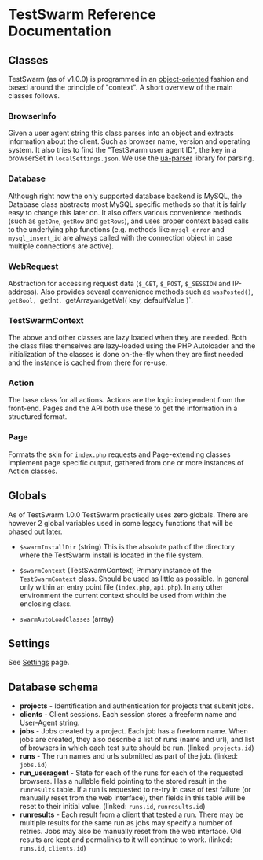 # TestSwarm Reference Documentation

## Classes

TestSwarm (as of v1.0.0) is programmed in an [object-oriented](https://en.wikipedia.org/wiki/Object-oriented_programming) fashion and based around the principle of "context". A short overview of the main classes follows.

### BrowserInfo

Given a user agent string this class parses into an object and extracts information about the client. Such as browser name, version and operating system. It also tries to find the "TestSwarm user agent ID", the key in a browserSet in `localSettings.json`. We use the [ua-parser](https://github.com/tobie/ua-parser) library for parsing.

### Database

Although right now the only supported database backend is MySQL, the Database class abstracts most MySQL specific methods so that it is fairly easy to change this later on. It also offers various convenience methods  (such as `getOne`, `getRow` and `getRows`), and uses proper context based calls to the underlying php functions (e.g. methods like `mysql_error` and `mysql_insert_id` are always called with the connection object in case multiple connections are active).

### WebRequest

Abstraction for accessing request data (`$_GET`, `$_POST`, `$_SESSION` and IP-address). Also provides several convenience methods such as `wasPosted()`, `getBool, `getInt`, `getArray` and `getVal( key, defaultValue )`.

### TestSwarmContext

The above and other classes are lazy loaded when they are needed. Both the class files themselves are lazy-loaded using the PHP Autoloader and the initialization of the classes is done on-the-fly when they are first needed and the instance is cached from there for re-use.

### Action

The base class for all actions. Actions are the logic independent from the front-end. Pages and the API both use these to get the information in a structured format.

### Page

Formats the skin for `index.php` requests and Page-extending classes implement page specific output, gathered from one or more instances of Action classes.

## Globals

As of TestSwarm 1.0.0 TestSwarm practically uses zero globals. There are however 2 global variables used in some legacy functions that will be phased out later.

* `$swarmInstallDir` (string)
This is the absolute path of the directory where the TestSwarm install is located in the file system.

* `$swarmContext` (TestSwarmContext)
Primary instance of the `TestSwarmContext` class. Should be used as little as possible. In general only within an entry point file (`index.php`, `api.php`). In any other environment the current context should be used from within the enclosing class.

* `swarmAutoLoadClasses` (array)

## Settings
See [Settings](./Settings.md) page.

## Database schema

* **projects** - Identification and authentication for projects that submit jobs.
* **clients** - Client sessions. Each session stores a freeform name and User-Agent string.
* **jobs** - Jobs created by a project. Each job has a freeform name. When jobs are created, they also describe a list of runs (name and url), and list of browsers in which each test suite should be run. (linked: `projects.id`)
* **runs** - The run names and urls submitted as part of the job. (linked: `jobs.id`)
* **run_useragent** - State for each of the runs for each of the requested browsers. Has a nullable field pointing to the stored result in the `runresults` table. If a run is requested to re-try in case of test failure (or manually reset from the web interface), then fields in this table will be reset to their initial value. (linked: `runs.id`, `runresults.id`)
* **runresults** - Each result from a client that tested a run. There may be multiple results for the same run as jobs may specify a number of retries. Jobs may also be manually reset from the web interface. Old results are kept and permalinks to it will continue to work. (linked: `runs.id`, `clients.id`)